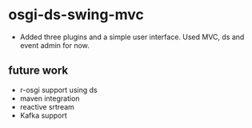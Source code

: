 # osgi-ds-swing-mvc
- Added three plugins and a simple user interface. Used MVC, ds and event admin for now.

## future work
- r-osgi support using ds
- maven integration
- reactive srtream
- Kafka support
